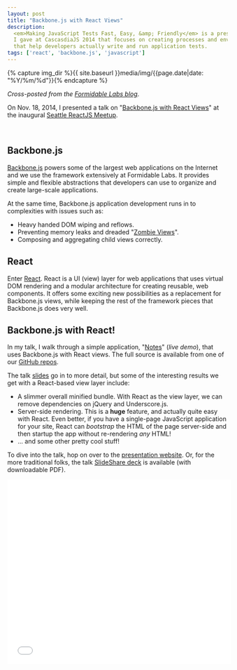 ```yaml
---
layout: post
title: "Backbone.js with React Views"
description:
  <em>Making JavaScript Tests Fast, Easy, &amp; Friendly</em> is a presentation
  I gave at CascasdiaJS 2014 that focuses on creating processes and environments
  that help developers actually write and run application tests.
tags: ['react', 'backbone.js', 'javascript']
---
```

{% capture img_dir %}{{ site.baseurl }}media/img/{{page.date|date: "%Y/%m/%d"}}{% endcapture %}

*Cross-posted from the
[Formidable Labs blog](http://formidablelabs.com/blog/2014/11/21/backbone-and-react/)*.

On Nov. 18, 2014, I presented a talk on
"[Backbone.js with React Views][talk_site]" at the inaugural
[Seattle ReactJS Meetup][seattle_react].

<div class="post-media">
  <div class="post-media-grid">
    <img class="post-media-col-1-2" src="{{ img_dir }}/backbone-logo.png" alt="" />
    <img class="post-media-col-1-2" src="{{ img_dir }}/react-logo.png" alt="" />
  </div>
</div>

## Backbone.js

[Backbone.js][bb] powers some of the largest web applications on the Internet and
we use the framework extensively at Formidable Labs. It provides simple and
flexible abstractions that developers can use to organize and create large-scale applications.

At the same time, Backbone.js application development runs in to complexities
with issues such as:

* Heavy handed DOM wiping and reflows.
* Preventing memory leaks and dreaded "[Zombie Views][zombies]".
* Composing and aggregating child views correctly.

## React

Enter [React][react]. React is a UI (view) layer for web applications that uses
virtual DOM rendering and a modular architecture for creating reusable, web
components. It offers some exciting new possibilities as a replacement for
Backbone.js views, while keeping the rest of the framework pieces that
Backbone.js does very well.

## Backbone.js with React!

In my talk, I walk through a simple application, "[Notes][notes]" (_live demo_),
that uses Backbone.js with React views. The full source is available from one
of our [GitHub repos](https://github.com/FormidableLabs/notes-react-exoskeleton).

<!-- more start -->

The talk [slides][talk_site] go in to more detail, but some of the interesting
results we get with a React-based view layer include:

* A slimmer overall minified bundle. With React as the view layer, we can remove
  dependencies on jQuery and Underscore.js.
* Server-side rendering. This is a **huge** feature, and actually quite easy
  with React. Even better, if you have a single-page JavaScript application
  for your site, React can _bootstrap_ the HTML of the page server-side and then
  startup the app without re-rendering _any_ HTML!
* ... and some other pretty cool stuff!

To dive into the talk, hop on over to the [presentation website][talk_site].
Or, for the more traditional folks, the talk
[SlideShare deck][talk_slides] is available (with downloadable PDF).

<div class="embed embed-slides">
  <iframe src="//www.slideshare.net/slideshow/embed_code/41777786"
        class="slideshare"
        width="512" height="421" frameborder="0" marginwidth="0" marginheight="0"
        scrolling="no"
        allowfullscreen></iframe>
</div>

[talk_site]: http://slides.formidablelabs.com/201411-react-backbone.html
[talk_slides]: http://www.slideshare.net/RyanRoemer/backbonejs-with-react-views-server-rendering-virtual-dom-and-more
[seattle_react]: http://www.meetup.com/seattle-react-js/events/216736502/
[zombies]: http://lostechies.com/derickbailey/2011/09/15/zombies-run-managing-page-transitions-in-backbone-apps/
[bb]: http://backbonejs.org/
[react]: http://facebook.github.io/react/
[notes]: http://formidablelabs.github.io/notes-react-exoskeleton/app.html
[repo]: https://github.com/FormidableLabs/notes-react-exoskeleton

<!-- more end -->